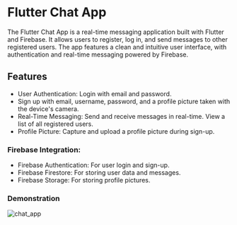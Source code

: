 # Flutter Chat App
The Flutter Chat App is a real-time messaging application built with Flutter and Firebase. It allows users to register, log in, and send messages to other registered users. 
The app features a clean and intuitive user interface, with authentication and real-time messaging powered by Firebase.

## Features
* User Authentication: Login with email and password. 
* Sign up with email, username, password, and a profile picture taken with the device's camera.
* Real-Time Messaging: Send and receive messages in real-time. View a list of all registered users.
* Profile Picture: Capture and upload a profile picture during sign-up.

### Firebase Integration:
* Firebase Authentication: For user login and sign-up.
* Firebase Firestore: For storing user data and messages.
* Firebase Storage: For storing profile pictures.

### Demonstration

![chat_app](https://github.com/user-attachments/assets/0bf076bb-70cb-4e31-9cc6-6594df03473f)
